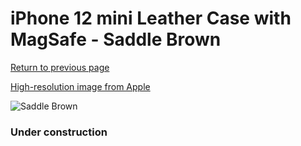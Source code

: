 # iPhone 12 mini Leather Case with MagSafe - Saddle Brown

[Return to previous page](/iphone_12)

[High-resolution image from Apple](https://store.storeimages.cdn-apple.com/8756/as-images.apple.com/is/MHK93?wid=4500&hei=4500&fmt=png)

<div style="width: 384px"><img src="/everypreview/MHK93.png" alt="Saddle Brown"></div>

### Under construction
